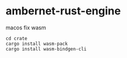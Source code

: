 # ambernet-rust-engine


macos fix wasm
```shell
cd crate
cargo install wasm-pack 
cargo install wasm-bindgen-cli
```

